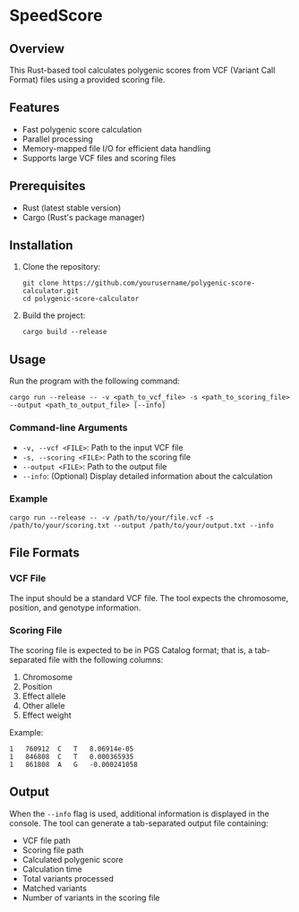 # SpeedScore

## Overview

This Rust-based tool calculates polygenic scores from VCF (Variant Call Format) files using a provided scoring file.

## Features

- Fast polygenic score calculation
- Parallel processing
- Memory-mapped file I/O for efficient data handling
- Supports large VCF files and scoring files

## Prerequisites

- Rust (latest stable version)
- Cargo (Rust's package manager)

## Installation

1. Clone the repository:
   ```
   git clone https://github.com/yourusername/polygenic-score-calculator.git
   cd polygenic-score-calculator
   ```

2. Build the project:
   ```
   cargo build --release
   ```

## Usage

Run the program with the following command:

```
cargo run --release -- -v <path_to_vcf_file> -s <path_to_scoring_file> --output <path_to_output_file> [--info]
```

### Command-line Arguments

- `-v, --vcf <FILE>`: Path to the input VCF file
- `-s, --scoring <FILE>`: Path to the scoring file
- `--output <FILE>`: Path to the output file
- `--info`: (Optional) Display detailed information about the calculation

### Example

```
cargo run --release -- -v /path/to/your/file.vcf -s /path/to/your/scoring.txt --output /path/to/your/output.txt --info
```

## File Formats

### VCF File
The input should be a standard VCF file. The tool expects the chromosome, position, and genotype information.

### Scoring File
The scoring file is expected to be in PGS Catalog format; that is, a tab-separated file with the following columns:
1. Chromosome
2. Position
3. Effect allele
4. Other allele
5. Effect weight

Example:
```
1   760912  C   T   8.06914e-05
1   846808  C   T   0.000365935
1   861808  A   G   -0.000241058
```

## Output

When the `--info` flag is used, additional information is displayed in the console. The tool can generate a tab-separated output file containing:
- VCF file path
- Scoring file path
- Calculated polygenic score
- Calculation time
- Total variants processed
- Matched variants
- Number of variants in the scoring file
